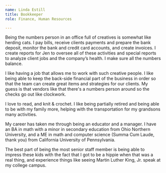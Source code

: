 ```yaml
---
name: Linda Estill
title: Bookkeeper
role: Finance, Human Resources

---
```


Being the numbers person in an office full of creatives is somewhat like herding
cats. I pay bills, receive clients payments and prepare the bank deposit,
monitor the bank and credit card accounts, and create invoices. I create reports
for Jen to oversee all of these activities and special reports to analyze client
jobs and the company’s health. I make sure all the numbers balance. 

I like having a job that allows me to work with such creative people. I like
being able to keep the back-side financial part of the business in order so that
the team can create great items and strategies for our clients. My guess is that
vendors like that there's a numbers person around so the checks go out like
clockwork.

I love to read, and knit & crochet. I like being partially retired and being
able to be with my family more, helping with the transportation for my grandsons
many activities.

My career has taken me through being an educator and a manager. I have an BA in
math with a minor in secondary education from Ohio Northern University, and a ME
in math and computer science (Summa Cum Laude, thank you) from California
University of Pennsylvania.

The best part of being the most senior staff member is being able to impress
these kids with the fact that I got to be a hippie when that was a real thing,
and experience things like seeing Martin Luther King, Jr. speak at my college
campus.
